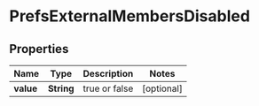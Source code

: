 # PrefsExternalMembersDisabled

## Properties
Name | Type | Description | Notes
------------ | ------------- | ------------- | -------------
**value** | **String** |  true or false |  [optional]
